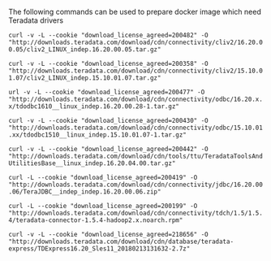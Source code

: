 The following commands can be used to prepare docker image which need Teradata drivers

`curl -v -L --cookie "download_license_agreed=200482" -O "http://downloads.teradata.com/download/cdn/connectivity/cliv2/16.20.00.05/cliv2_LINUX_indep.16.20.00.05.tar.gz"`

`curl -v -L --cookie "download_license_agreed=200358" -O "http://downloads.teradata.com/download/cdn/connectivity/cliv2/15.10.01.07/cliv2_LINUX_indep.15.10.01.07.tar.gz"`

`url -v -L --cookie "download_license_agreed=200477" -O "http://downloads.teradata.com/download/cdn/connectivity/odbc/16.20.x.x/tdodbc1610__linux_indep.16.20.00.28-1.tar.gz"`

`curl -v -L --cookie "download_license_agreed=200430" -O "http://downloads.teradata.com/download/cdn/connectivity/odbc/15.10.01.xx/tdodbc1510__linux_indep.15.10.01.07-1.tar.gz"`

`curl -v -L --cookie "download_license_agreed=200442" -O "http://downloads.teradata.com/download/cdn/tools/ttu/TeradataToolsAndUtilitiesBase__linux_indep.16.20.04.00.tar.gz"`

`curl -L --cookie "download_license_agreed=200419" -O "http://downloads.teradata.com/download/cdn/connectivity/jdbc/16.20.00.06/TeraJDBC__indep_indep.16.20.00.06.zip"`

`curl -L --cookie "download_license_agreed=200199" -O "http://downloads.teradata.com/download/cdn/connectivity/tdch/1.5/1.5.4/teradata-connector-1.5.4-hadoop2.x.noarch.rpm"`

`curl -v -L --cookie "download_license_agreed=218656" -O "http://downloads.teradata.com/download/cdn/database/teradata-express/TDExpress16.20_Sles11_20180213131632-2.7z"`
